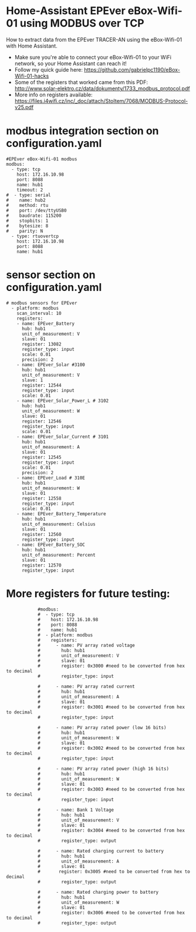# Home-Assistant EPEver eBox-Wifi-01 using MODBUS over TCP
How to extract data from the EPEver TRACER-AN using the eBox-Wifi-01 with Home Assistant.
+ Make sure you're able to connect your eBox-Wifi-01 to your WiFi network, so your Home Assistant can reach it!
+ Follow my quick guide here: https://github.com/gabrielpc1190/eBox-Wifi-01-hacks
+ Some of the registers that worked came from this PDF: http://www.solar-elektro.cz/data/dokumenty/1733_modbus_protocol.pdf
+ More info on registers available: https://files.i4wifi.cz/inc/_doc/attach/StoItem/7068/MODBUS-Protocol-v25.pdf

# modbus integration section on configuration.yaml
```
#EPEver eBox-Wifi-01 modbus
modbus:
  - type: tcp
    host: 172.16.10.98
    port: 8088
    name: hub1
    timeout: 2
#  - type: serial
#    name: hub2
#    method: rtu
#    port: /dev/ttyUSB0
#    baudrate: 115200
#    stopbits: 1
#    bytesize: 8
#    parity: N
  - type: rtuovertcp
    host: 172.16.10.98
    port: 8088
    name: hub1
```

# sensor section on configuration.yaml
```
# modbus sensors for EPEver
  - platform: modbus
    scan_interval: 10
    registers:
    - name: EPEver_Battery
      hub: hub1
      unit_of_measurement: V
      slave: 01
      register: 13082
      register_type: input
      scale: 0.01
      precision: 2
    - name: EPEver_Solar #3100
      hub: hub1
      unit_of_measurement: V
      slave: 1
      register: 12544
      register_type: input
      scale: 0.01
    - name: EPEver_Solar_Power_L # 3102
      hub: hub1
      unit_of_measurement: W
      slave: 01
      register: 12546
      register_type: input
      scale: 0.01
    - name: EPEver_Solar_Current # 3101
      hub: hub1
      unit_of_measurement: A
      slave: 01
      register: 12545
      register_type: input
      scale: 0.01
      precision: 2
    - name: EPEver_Load # 310E
      hub: hub1
      unit_of_measurement: W
      slave: 01
      register: 12558
      register_type: input
      scale: 0.01
    - name: EPEver_Battery_Temperature
      hub: hub1
      unit_of_measurement: Celsius
      slave: 01
      register: 12560
      register_type: input
    - name: EPEver_Battery_SOC
      hub: hub1
      unit_of_measurement: Percent
      slave: 01
      register: 12570
      register_type: input
```
# More registers for future testing:
```
            #modbus:
            #  - type: tcp
            #    host: 172.16.10.98
            #    port: 8088
            #    name: hub1
            #  - platform: modbus
            #    registers:
            #      - name: PV array rated voltage 
            #        hub: hub1
            #        unit_of_measurement: V
            #        slave: 01
            #        register: 0x3000 #need to be converted from hex to decimal
            #        register_type: input
            
            #      - name: PV array rated current 
            #        hub: hub1
            #        unit_of_measurement: A
            #        slave: 01
            #        register: 0x3001 #need to be converted from hex to decimal
            #        register_type: input
            
            #      - name: PV array rated power (low 16 bits)
            #        hub: hub1
            #        unit_of_measurement: W
            #        slave: 01
            #        register: 0x3002 #need to be converted from hex to decimal
            #        register_type: input
            
            #      - name: PV array rated power (high 16 bits)
            #        hub: hub1
            #        unit_of_measurement: W
            #        slave: 01
            #        register: 0x3003 #need to be converted from hex to decimal
            #        register_type: input
            
            #      - name: Bank 1 Voltage
            #        hub: hub1
            #        unit_of_measurement: V
            #        slave: 01
            #        register: 0x3004 #need to be converted from hex to decimal
            #        register_type: output
            
            #      - name: Rated charging current to battery 
            #        hub: hub1
            #        unit_of_measurement: A
            #        slave: 01
            #       register: 0x3005 #need to be converted from hex to decimal
            #        register_type: output
            
            #      - name: Rated charging power to battery 
            #        hub: hub1
            #        unit_of_measurement: W
            #        slave: 01
            #        register: 0x3006 #need to be converted from hex to decimal
            #        register_type: output
```
